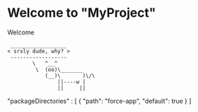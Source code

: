 # Welcome to "MyProject" 

Welcome


````
 __________________
< srsly dude, why? >
 ------------------
        \   ^__^
         \  (oo)\_______
            (__)\       )\/\
                ||----w |
                ||     ||

````

"packageDirectories" : [
    {
      "path": "force-app",
      "default": true
    }
]
```

